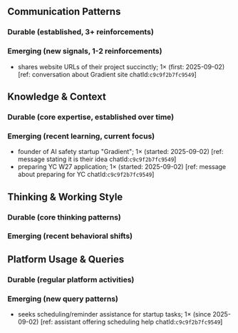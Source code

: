 ## Communication Patterns
### Durable (established, 3+ reinforcements)

### Emerging (new signals, 1-2 reinforcements)
- shares website URLs of their project succinctly; 1× (first: 2025-09-02) [ref: conversation about Gradient site chatId:`c9c9f2b7fc9549`]

## Knowledge & Context
### Durable (core expertise, established over time)

### Emerging (recent learning, current focus)
- founder of AI safety startup "Gradient"; 1× (started: 2025-09-02) [ref: message stating it is their idea chatId:`c9c9f2b7fc9549`]
- preparing YC W27 application; 1× (started: 2025-09-02) [ref: message about preparing for YC chatId:`c9c9f2b7fc9549`]

## Thinking & Working Style
### Durable (core thinking patterns)

### Emerging (recent behavioral shifts)

## Platform Usage & Queries
### Durable (regular platform activities)

### Emerging (new query patterns)
- seeks scheduling/reminder assistance for startup tasks; 1× (since 2025-09-02) [ref: assistant offering scheduling help chatId:`c9c9f2b7fc9549`]